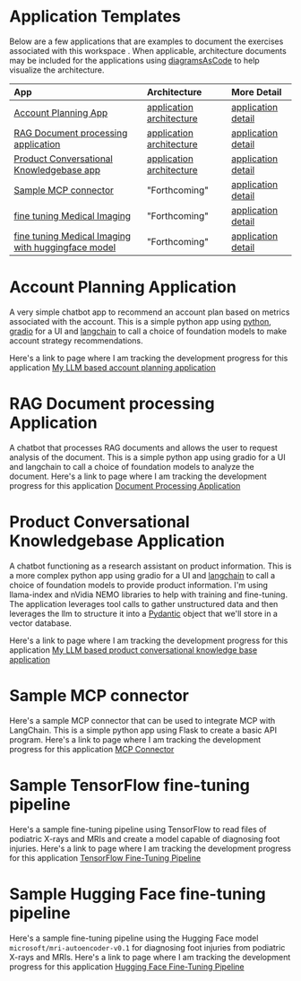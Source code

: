 # Application Templates

Below are a few applications that are examples to document the exercises associated with this workspace .  When applicable, architecture documents may be included for the applications using [diagramsAsCode](./tools/architecture/diagramsAsCode.md) to help visualize the architecture.

| App | Architecture | More Detail |
| :-- | :-- |  :-- |
| [Account Planning App](./README-APP-SCAFFOLDING.md#account-planning-application) | [application architecture](./doc/applications/account_planning/APP_ACCT_PLAN_ARCH.md) | [application detail](./doc/applications/account_planning/APP_ACCT_PLAN.md) |
| [RAG Document processing application](./README-APP-SCAFFOLDING.md#rag-document-processing-application) | [application architecture](./doc/applications/document_processing/APP_DOC_PROCESSING_ARCH.md) | [application detail](./doc/applications/document_processing/APP_DOC_PROCESSING.md) |
| [Product Conversational Knowledgebase app](./README-APP-SCAFFOLDING.md#product-conversational-knowledgebase-application) | [application architecture](./doc/applications/product_conversational_knowledge/APP_PROD_CONV_KNOWLEDGE_ARCH.md) | [application detail](./doc/applications/product_conversational_knowledge/APP_PROD_CONV_KNOWLEDGE.md) |
| [Sample MCP connector](./README-APP-SCAFFOLDING.md#sample-mcp-connector) | "Forthcoming" | [application detail](./tools/code/ai/MCP.md) |
| [fine tuning Medical Imaging](./README-APP-SCAFFOLDING.md#sample-tensorflow-fine-tuning-pipeline) | "Forthcoming" | [application detail](./tools/code/ai/tensorflow.md) |
| [fine tuning Medical Imaging with huggingface model](./README-APP-SCAFFOLDING.md#sample-hugging-face-fine-tuning-pipeline) | "Forthcoming" | [application detail](./tools/code/ai/tensorflow-huggingface.md) |


# Account Planning Application

A very simple chatbot app to recommend an account plan based on metrics associated with the account.  This is a simple python app using [python](./tools/code/language/python/pyenv.md), [gradio](./tools/code/language/python/gradio.md) for a UI and [langchain](./tools/code/ai/langchain.md) to call a choice of foundation models to make account strategy recommendations.

Here's a link to page where I am tracking the development progress for this application [My LLM based account planning application](./doc/applications/account_planning/APP_ACCT_PLAN.md)

# RAG Document processing Application

A chatbot that processes RAG documents and allows the user to request analysis of the document.  This is a simple python app using gradio for a UI and langchain to call a choice of foundation models to analyze the document.   Here's a link to page where I am tracking the development progress for this application [Document Processing Application](./doc/applications/document_processing/APP_DOC_PROCESSING.md)

# Product Conversational Knowledgebase Application

A chatbot functioning as a research assistant on product information.  This is a more complex python app using gradio for a UI and [langchain](./tools/code/ai/langchain.md) to call a choice of foundation models to provide product information.  I'm using llama-index and nVidia NEMO libraries to help with training and fine-tuning.   The application leverages tool calls to gather unstructured data and then leverages the llm to structure it into a [Pydantic](./tools/code/language/python/pydantic.md) object that we'll store in a vector database.

Here's a link to page where I am tracking the development progress for this application [My LLM based product conversational knowledge base application](./doc/applications/product_conversational_knowledge/APP_PROD_CONV_KNOWLEDGE.md)

# Sample MCP connector

Here's a sample MCP connector that can be used to integrate MCP with LangChain.  This is a simple python app using Flask to create a basic API program.  Here's a link to page where I am tracking the development progress for this application [MCP Connector](./tools/code/ai/MCP.md)

# Sample TensorFlow fine-tuning pipeline

Here's a sample fine-tuning pipeline using TensorFlow to read files of podiatric X-rays and MRIs and create a model capable of diagnosing foot injuries.  Here's a link to page where I am tracking the development progress for this application [TensorFlow Fine-Tuning Pipeline](./tools/code/ai/tensorflow.md)

# Sample Hugging Face fine-tuning pipeline

Here's a sample fine-tuning pipeline using the Hugging Face model `microsoft/mri-autoencoder-v0.1` for diagnosing foot injuries from podiatric X-rays and MRIs.  Here's a link to page where I am tracking the development progress for this application [Hugging Face Fine-Tuning Pipeline](./tools/code/ai/tensorflow-huggingface.md)